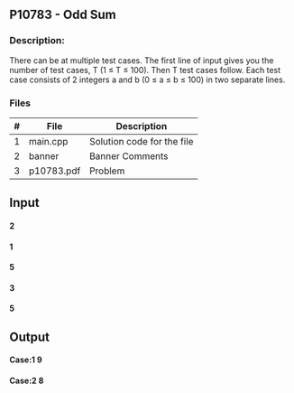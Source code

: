 ## P10783 - Odd Sum
### Description:

There can be at multiple test cases. The first line of input gives you the number of test cases, T
(1 ≤ T ≤ 100). Then T test cases follow. Each test case consists of 2 integers a and b (0 ≤ a ≤ b ≤ 100)
in two separate lines.

### Files

|   #   | File            | Description                                        |
| :---: | --------------- | -------------------------------------------------- |
|   1   | main.cpp         |Solution code for the file     |
|   2   |banner |Banner Comments |
|   3   |p10783.pdf |Problem |

## Input
#### 2
#### 1
#### 5
#### 3
#### 5


## Output
#### Case:1  9
#### Case:2  8
